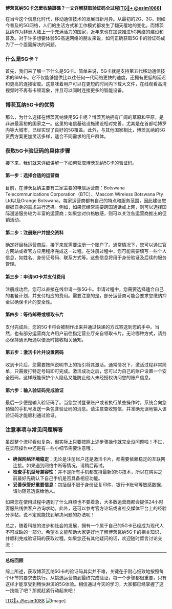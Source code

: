 **博茨瓦纳5G卡怎麽收驗證碼？一文详解获取验证码全过程[[TG💪+ @esim1088](https://t.me/s/esim1088)]**

在当今这个信息化时代，移动通信技术的发展日新月异。从最初的2G、3G，到如今普及的5G网络，人们的生活方式和工作模式都发生了翻天覆地的变化。而博茨瓦纳作为非洲大陆上一个充满活力的国家，近年来也在加速推进5G网络的建设和普及。对于许多想要体验5G高速网络的朋友来说，如何正确获取5G卡的验证码成为了一个亟需解决的问题。

### 什么是5G卡？

首先，我们来了解一下什么是5G卡。简单来说，5G卡就是支持第五代移动通信技术的SIM卡。它不仅能够提供比以往任何一代网络更快的速度，还拥有更低的延迟和更高的连接密度。这意味着用户可以在更短的时间内下载大文件，在线观看高清视频时不再有卡顿现象，并且可以同时连接更多的智能设备。

### 博茨瓦纳5G卡的优势

那么，为什么选择在博茨瓦纳使用5G卡呢？博茨瓦纳拥有广阔的草原和平原，是非洲最富裕的国家之一。这里的电信基础设施建设相对完善，尤其是在首都哈博罗内等大城市，已经实现了良好的5G覆盖。此外，与其他国家相比，博茨瓦纳的5G资费方案更加灵活多样，适合不同需求的用户群体。

### 获取5G卡验证码的具体步骤

接下来，我们就来详细讲解一下如何获取博茨瓦纳5G卡的验证码。

#### 第一步：选择合适的运营商

目前，在博茨瓦纳主要有三家主要的电信运营商：Botswana Telecommunications Corporation（BTC）、Mascom Wireless Botswana Pty Ltd以及Orange Botswana。每家运营商都有自己的特点和服务范围，因此建议您根据自身的需求进行选择。例如，如果您经常需要跨国通话或上网，则可以选择国际漫游服务较为丰富的运营商；如果您对价格敏感，则可以关注各运营商推出的促销活动。

#### 第二步：注册账户并提交资料

确定好目标运营商后，接下来就需要注册一个账户了。通常情况下，您可以通过官方网站或者官方应用程序完成这一过程。在注册过程中，您可能需要填写一些个人信息，如姓名、身份证号码、联系方式等。这些信息将用于身份验证及后续的服务管理。

#### 第三步：申请5G卡并支付费用

注册成功后，您可以直接在线申请一张5G卡。申请过程中，您需要选择适合自己的套餐计划，并支付相应的费用。需要注意的是，部分运营商可能会要求您缴纳押金以确保卡片的安全性。

#### 第四步：等待邮寄或领取卡片

支付完成后，您的5G卡将会被制作出来并通过快递的方式寄送到您的手中。当然，也有部分运营商允许用户前往指定营业厅亲自领取卡片。无论哪种方式，请务必保持通讯畅通以便及时接收相关通知。

#### 第五步：激活卡片并设置密码

收到卡片后，您需要按照说明书上的指引将其激活。通常情况下，激活过程非常简单，只需拨打特定号码即可完成。激活成功之后，您可以为自己的账户设置一个安全密码，这样既能保护个人隐私又能防止他人未经授权访问您的账户信息。

#### 第六步：输入验证码完成验证

最后一步便是输入验证码了。当您尝试登录账户或者执行某些操作时，系统会向您预留的手机号发送一条包含验证码的消息。请注意查收短信，并准确无误地输入该验证码才能顺利通过验证。

### 注意事项与常见问题解答

虽然整个流程看似复杂，但实际上只要按照上述步骤操作就完全没问题啦！不过，在实际操作中还是有一些小细节需要注意哦：

- **确保网络环境稳定**：无论是注册账户还是激活卡片，都需要依赖稳定的互联网连接。如果遇到网络中断等情况，请稍后再试。
- **检查手机型号兼容性**：并不是所有手机都支持最新的5G技术，所以在购买之前最好先确认下自己手机是否具备相应功能。
- **妥善保管好重要信息**：包括但不限于身份证复印件、银行卡账号等敏感数据，请勿随意透露给他人。

如果您在使用过程中遇到了什么麻烦也不要着急，大多数运营商都会提供24小时客服热线供客户咨询求助。此外，还可以参考官方论坛或者社交媒体平台上的经验分享帖，说不定就能找到解决问题的办法呢！

总之，随着科技的进步和社会的发展，拥有一个属于自己的5G卡已经成为现代人不可或缺的一部分。希望本文能帮助大家更好地了解博茨瓦纳5G卡的相关知识，并顺利完成验证码的获取过程。如果您还有其他疑问的话，欢迎随时留言讨论交流！

---

**总结回顾**

综上所述，获取博茨瓦纳5G卡的验证码其实并不难，关键在于耐心细致地按照每个环节的要求去执行。从挑选运营商到最终完成验证，每一个步骤都很重要，只有这样才能享受到畅快淋漓的5G体验。相信通过今天的学习，大家都已经掌握了这一技能了吧？那就赶紧行动起来吧！

[[TG💪+ @esim1088](https://t.me/s/esim1088) ![Image](https://i.postimg.cc/4NQfJmqS/Snipaste-2025-05-13-00-14-12.png)]